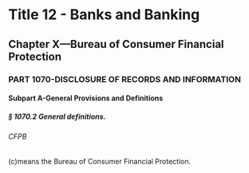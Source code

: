 
# Title 12 - Banks and Banking
## Chapter X—Bureau of Consumer Financial Protection
### PART 1070-DISCLOSURE OF RECORDS AND INFORMATION
#### Subpart A-General Provisions and Definitions
##### § 1070.2 General definitions.
###### CFPB

(c)means the Bureau of Consumer Financial Protection.
